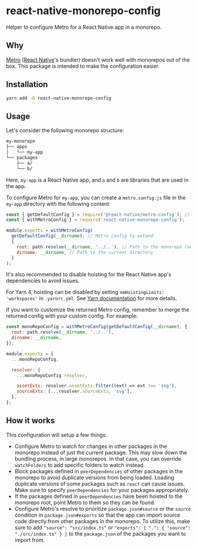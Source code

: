 # react-native-monorepo-config

Helper to configure Metro for a React Native app in a monorepo.

## Why

[Metro](https://metrobundler.dev/) ([React Native](https://reactnative.dev)'s bundler) doesn't work well with monorepos out of the box. This package is intended to make the configuration easier.

## Installation

```bash
yarn add -D react-native-monorepo-config
```

## Usage

Let's consider the following monorepo structure:

```sh
my-monorepo
├── apps
│   └── my-app
└── packages
    ├── a/
    └── b/
```

Here, `my-app` is a React Native app, and `a` and `b` are libraries that are used in the app.

To configure Metro for `my-app`, you can create a `metro.config.js` file in the `my-app` directory with the following content:

```js
const { getDefaultConfig } = require('@react-native/metro-config'); // Import from `@expo/metro-config` if using Expo CLI
const { withMetroConfig } = require('react-native-monorepo-config');

module.exports = withMetroConfig(
  getDefaultConfig(__dirname), // Metro config to extend
  {
    root: path.resolve(__dirname, '../..'), // Path to the monorepo root
    dirname: __dirname, // Path to the current directory
  }
);
```

It's also recommended to disable hoisting for the React Native app's dependencies to avoid issues.

For Yarn 4, hoisting can be disabled by setting `nmHoistingLimits: 'workspaces'` in `.yarnrc.yml`. See [Yarn documentation](https://yarnpkg.com/configuration/yarnrc#nmHoistingLimits) for more details.

If you want to customize the returned Metro config, remember to merge the returned config with your custom config. For example:

```js
const monoRepoConfig = withMetroConfig(getDefaultConfig(__dirname), {
  root: path.resolve(__dirname, '../..'),
  dirname: __dirname,
});

module.exports = {
  ...monoRepoConfig,

  resolver: {
    ...monoRepoConfig.resolver,

    assetExts: resolver.assetExts.filter((ext) => ext !== 'svg'),
    sourceExts: [...resolver.sourceExts, 'svg'],
  },
};
```

## How it works

This configuration will setup a few things:

- Configure Metro to watch for changes in other packages in the monorepo instead of just the current package. This may slow down the bundling process, in large monorepos. In that case, you can override `watchFolders` to add specific folders to watch instead.
- Block packages defined in `peerDependencies` of other packages in the monorepo to avoid duplicate versions from being loaded. Loading duplicate versions of some packages such as `react` can cause issues. Make sure to specify `peerDependencies` for your packages appropriately.
- If the packages defined in `peerDependencies` have been hoisted to the monorepo root, point Metro to them so they can be found.
- Configure Metro's resolve to prioritize `package.json#source` or the `source` condition in `package.json#exports` so that the app can import source code directly from other packages in the monorepo. To utilize this, make sure to add `"source": "src/index.ts"` or `"exports": { ".": { "source": "./src/index.ts" } }` to the `package.json` of the packages you want to import from.
